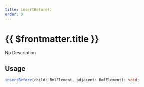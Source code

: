 ```yaml
---
title: insertBefore()
order: 0
---
```


# {{ $frontmatter.title }}

No Description

## Usage

```ts
insertBefore(child: RmlElement, adjacent: RmlElement): void;
```

